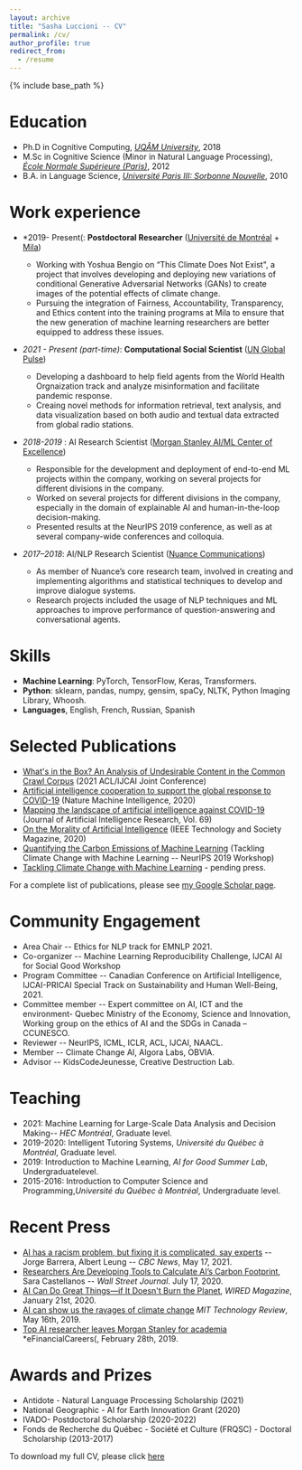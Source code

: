 ```yaml
---
layout: archive
title: "Sasha Luccioni -- CV"
permalink: /cv/
author_profile: true
redirect_from:
  - /resume
---
```


{% include base_path %}

Education
======
* Ph.D in Cognitive Computing, *[UQÂM University](https://uqam.ca/)*, 2018
* M.Sc in Cognitive Science (Minor in Natural Language Processing), *[École Normale Supérieure (Paris)](https://www.ens.psl.eu/en)*, 2012
* B.A. in Language Science, *[Université Paris III: Sorbonne Nouvelle](http://www.univ-paris3.fr/)*, 2010

Work experience
======
* *2019- Present(: **Postdoctoral Researcher** ([Université de Montréal](https://www.umontreal.ca/) + [Mila](https://mila.quebec/))
  * Working with Yoshua Bengio on “This Climate Does Not Exist", a project that involves developing and deploying new variations of conditional Generative Adversarial Networks (GANs) to create images of the potential effects of climate change.
  * Pursuing the integration of Fairness, Accountability, Transparency, and Ethics content into the training programs at Mila to ensure that the new generation of machine learning researchers are better equipped to address these issues.

* *2021 - Present (part-time)*: **Computational Social Scientist** ([UN Global Pulse](https://www.unglobalpulse.org/))
  * Developing a dashboard to help field agents from the World Health Orgnaization track and analyze misinformation and facilitate pandemic response.
  * Creaing novel methods for information retrieval, text analysis, and data visualization based on both audio and textual data extracted from global radio stations.

* *2018-2019* : AI Research Scientist ([Morgan Stanley AI/ML Center of Excellence](https://www.morganstanley.com/))
  * Responsible for the development and deployment of end-to-end ML projects within the company, working on several projects for different divisions in the company.
  * Worked on several projects for different divisions in the company, especially in the domain of explainable AI and human-in-the-loop decision-making.
  * Presented results at the NeurIPS 2019 conference, as well as at several company-wide conferences and colloquia.

* *2017–2018*: AI/NLP Research Scientist ([Nuance Communications](https://www.nuance.com/index.html)) 
  * As member of Nuance’s core research team, involved in creating and implementing algorithms and statistical techniques to develop and improve dialogue systems.
  * Research projects included the usage of NLP techniques and ML approaches to improve performance of question-answering and conversational agents.
  
Skills
======
* **Machine Learning**: PyTorch, TensorFlow, Keras, Transformers.
* **Python**: sklearn, pandas, numpy, gensim, spaCy, NLTK, Python Imaging Library, Whoosh.
* **Languages**, English, French, Russian, Spanish

Selected Publications
======
* [What's in the Box? An Analysis of Undesirable Content in the Common Crawl Corpus](https://arxiv.org/abs/2105.02732) (2021 ACL/IJCAI Joint Conference)
* [Artificial intelligence cooperation to support the global response to COVID-19](https://www.nature.com/articles/s42256-020-0184-3) (Nature Machine Intelligence, 2020)
* [Mapping the landscape of artificial intelligence against COVID-19](https://www.jair.org/index.php/jair/article/view/12162) (Journal of Artificial Intelligence Research,  Vol. 69)
* [On the Morality of Artificial Intelligence](https://technologyandsociety.org/on-the-morality-of-artificial-intelligence/) (IEEE Technology and Society Magazine, 2020)
* [Quantifying the Carbon Emissions of Machine Learning](https://arxiv.org/abs/1910.09700) (Tackling Climate Change with Machine Learning -- NeurIPS 2019 Workshop)
* [Tackling Climate Change with Machine Learning](https://arxiv.org/abs/1906.05433) - pending press.

For a complete list of publications, please see [my Google Scholar page](https://scholar.google.ca/citations?user=nP8cwkIAAAAJ).
  
Community Engagement
======
* Area Chair -- Ethics for NLP track for EMNLP 2021.
* Co-organizer -- Machine Learning Reproducibility Challenge, IJCAI AI for Social Good Workshop
* Program Committee -- Canadian Conference on Artificial Intelligence, IJCAI-PRICAI Special Track on Sustainability and Human Well-Being, 2021.
* Committee member -- Expert committee on AI, ICT and the environment- Quebec Ministry of the Economy, Science and Innovation, Working group on the ethics of
AI and the SDGs in Canada – CCUNESCO.
* Reviewer -- NeurIPS, ICML, ICLR, ACL, IJCAI, NAACL.
* Member -- Climate Change AI, Algora Labs, OBVIA.
* Advisor -- KidsCodeJeunesse, Creative Destruction Lab.

Teaching
======
* 2021: Machine Learning for Large-Scale Data Analysis and Decision Making-- *HEC Montréal*, Graduate level.
* 2019-2020: Intelligent Tutoring Systems, *Université du Québec à Montréal*, Graduate level.
* 2019: Introduction to Machine Learning, *AI for Good Summer Lab*, Undergraduatelevel.
* 2015-2016: Introduction to Computer Science and Programming,*Université du Québec à Montréal*, Undergraduate level.
  
Recent Press
======
* [AI has a racism problem, but fixing it is complicated, say experts](https://www.cbc.ca/news/science/artificial-intelligence-racism-bias-1.6027150) -- Jorge Barrera, Albert Leung -- *CBC News*, May 17, 2021.
* [Researchers Are Developing Tools to Calculate AI’s Carbon Footprint](https://www.wsj.com/articles/researchers-are-developing-tools-to-calculate-ais-carbon-footprint-11594978202), Sara Castellanos -- *Wall Street Journal*. July 17, 2020.
* [AI Can Do Great Things—if It Doesn't Burn the Planet](https://www.wired.com/story/ai-great-things-burn-planet/), *WIRED Magazine*, January 21st, 2020.
* [AI can show us the ravages of climate change](https://www.technologyreview.com/2019/05/16/135323/ai-can-show-us-the-ravages-of-climate-change/) *MIT Technology Review*, May 16th, 2019.
* [Top AI researcher leaves Morgan Stanley for academia](https://news.efinancialcareers.com/ca-en/3000307/morgan-stanley-loses-ai-researcher) *eFinancialCareers(, February 28th, 2019.
  
Awards and Prizes
======
* Antidote - Natural Language Processing Scholarship (2021)
* National Geographic - AI for Earth Innovation Grant (2020)
* IVADO- Postdoctoral Scholarship (2020-2022)
* Fonds de Recherche du Québec - Société et Culture (FRQSC) - Doctoral Scholarship (2013-2017)

To download my full CV, please click [here](https://github.com/sashavor/sashavor.github.io/blob/master/files/SashaLuccioniCV.pdf)
